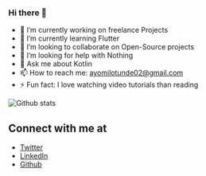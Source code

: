### Hi there 👋

- 🔭 I’m currently working on freelance Projects
- 🌱 I’m currently learning Flutter
- 👯 I’m looking to collaborate on Open-Source projects
- 🤔 I’m looking for help with Nothing
- 💬 Ask me about Kotlin
- 📫 How to reach me: ayomilotunde02@gmail.com
- ⚡ Fun fact: I love watching video tutorials than reading

![Github stats](https://github-readme-stats.vercel.app/api?username=Ayomilotunde)

## Connect with me at

- [Twitter](https://www.twitter.com/ayomi_002)
- [LinkedIn](https://www.linkedin.com/in/adeoye-ayomide-1b5166163/)
- [Github](https://github.com/Ayomilotunde)








<!--
**Ayomilotunde/Ayomilotunde** is a ✨ _special_ ✨ repository because its `README.md` (this file) appears on your GitHub profile.

Here are some ideas to get you started:

- 🔭 I’m currently working on ...
- 🌱 I’m currently learning ...
- 👯 I’m looking to collaborate on ...
- 🤔 I’m looking for help with ...
- 💬 Ask me about ...
- 📫 How to reach me: ...
- 😄 Pronouns: ...
- ⚡ Fun fact: ...
-->
